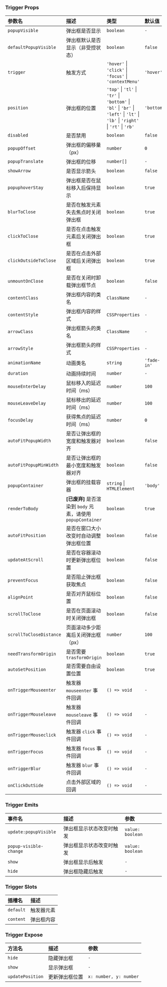 
### Trigger Props

| 参数名 | 描述 | 类型 | 默认值 |
| :--- | :--- | :--- | :--- |
| `popupVisible` | 弹出框是否显示 | `boolean` | `-` |
| `defaultPopupVisible` | 弹出框默认是否显示（非受控状态） | `boolean` | `false` |
| `trigger` | 触发方式 | `'hover'` \| `'click'` \| `'focus'` \| `'contextMenu'` | `'hover'` |
| `position` | 弹出框的位置 | `'top'` \| `'tl'` \| `'tr'` \| `'bottom'` \| `'bl'` \| `'br'` \| `'left'` \| `'lt'` \| `'lb'` \| `'right'` \| `'rt'` \| `'rb'` | `'bottom'` |
| `disabled` | 是否禁用 | `boolean` | `false` |
| `popupOffset` | 弹出框的偏移量（px） | `number` | `0` |
| `popupTranslate` | 弹出框的位移 | `number[]` | `-` |
| `showArrow` | 是否显示箭头 | `boolean` | `false` |
| `popuphoverStay` | 弹出框是否在鼠标移入后保持显示 | `boolean` | `true` |
| `blurToClose` | 是否在触发元素失去焦点时关闭弹出框 | `boolean` | `true` |
| `clickToClose` | 是否在点击触发元素后关闭弹出框 | `boolean` | `true` |
| `clickOutsideToClose` | 是否在点击外部区域后关闭弹出框 | `boolean` | `true` |
| `unmountOnClose` | 是否在关闭时卸载弹出框节点 | `boolean` | `false` |
| `contentClass` | 弹出框内容的类名 | `ClassName` | `-` |
| `contentStyle` | 弹出框内容的样式 | `CSSProperties` | `-` |
| `arrowClass` | 弹出框箭头的类名 | `ClassName` | `-` |
| `arrowStyle` | 弹出框箭头的样式 | `CSSProperties` | `-` |
| `animationName` | 动画类名 | `string` | `'fade-in'` |
| `duration` | 动画持续时间 | `number` | `-` |
| `mouseEnterDelay` | 鼠标移入的延迟时间（ms） | `number` | `100` |
| `mouseLeaveDelay` | 鼠标移出的延迟时间（ms） | `number` | `100` |
| `focusDelay` | 获得焦点的延迟时间（ms） | `number` | `0` |
| `autoFitPopupWidth` | 是否让弹出框的宽度和触发器对齐 | `boolean` | `false` |
| `autoFitPopupMinWidth` | 是否让弹出框的最小宽度和触发器对齐 | `boolean` | `false` |
| `popupContainer` | 弹出框的挂载容器 | `string` \| `HTMLElement` | `'body'` |
| `renderToBody` | **[已废弃]** 是否渲染到 `body` 元素，请使用 `popupContainer` | `boolean` | `true` |
| `autoFitPosition` | 是否在窗口大小改变时自动调整弹出框位置 | `boolean` | `false` |
| `updateAtScroll` | 是否在容器滚动时更新弹出框位置 | `boolean` | `false` |
| `preventFocus` | 是否阻止弹出框获取焦点 | `boolean` | `false` |
| `alignPoint` | 是否对齐鼠标位置 | `boolean` | `false` |
| `scrollToClose` | 是否在页面滚动时关闭弹出框 | `boolean` | `false` |
| `scrollToCloseDistance` | 页面滚动多少距离后关闭弹出框（px） | `number` | `100` |
| `needTransformOrigin` | 是否需要 `trasformOrigin` | `boolean` | `true` |
| `autoSetPosition` | 是否需要自由设置位置 | `boolean` | `true` |
| `onTriggerMouseenter` | 触发器 `mouseenter` 事件回调 | `() => void` | `-` |
| `onTriggerMouseleave` | 触发器 `mouseleave` 事件回调 | `() => void` | `-` |
| `onTriggerMouseclick` | 触发器 `click` 事件回调 | `() => void` | `-` |
| `onTriggerFocus` | 触发器 `focus` 事件回调 | `() => void` | `-` |
| `onTriggerBlur` | 触发器 `blur` 事件回调 | `() => void` | `-` |
| `onClickOutSide` | 点击外部区域的回调 | `() => void` | `-` |

### Trigger Emits

| 事件名 | 描述 | 参数 |
| :--- | :--- | :--- |
| `update:popupVisible` | 弹出框显示状态改变时触发 | `value: boolean` |
| `popup-visible-change` | 弹出框显示状态改变时触发 | `value: boolean` |
| `show` | 弹出框显示后触发 | `-` |
| `hide` | 弹出框隐藏后触发 | `-` |

### Trigger Slots

| 插槽名 | 描述 |
| :--- | :--- |
| `default` | 触发器元素 |
| `content` | 弹出框内容 |

### Trigger Expose

| 方法名 | 描述 | 参数 |
| :--- | :--- | :--- |
| `hide` | 隐藏弹出框 | `-` |
| `show` | 显示弹出框 | `-` |
| `updatePosition` | 更新弹出框位置 | `x: number, y: number` |